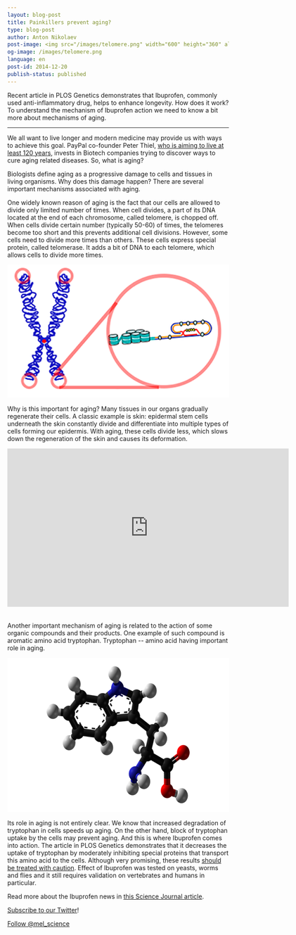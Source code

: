```yaml
---
layout: blog-post
title: Painkillers prevent aging?
type: blog-post
author: Anton Nikolaev
post-image: <img src="/images/telomere.png" width="600" height="360" alt="Telomere">
og-image: /images/telomere.png
language: en
post-id: 2014-12-20
publish-status: published
---
```


Recent article in PLOS Genetics demonstrates that Ibuprofen, commonly used anti-inflammatory drug, helps to enhance longevity. How does it work? To understand the mechanism of Ibuprofen action we need to know a bit more about mechanisms of aging.
<!-- more -->

---
We all want to live longer and modern medicine may provide us with ways to achieve this goal. PayPal co-founder Peter Thiel, <a href="http://www.bloomberg.com/video/peter-thiel-i-m-on-the-human-growth-hormone-pill-JMrIsAq6RC~j2soBovyj4w.html">who is aiming to live at least 120 years</a>, invests in Biotech companies trying to discover ways to cure aging related diseases. So, what is aging? 

Biologists define aging as a progressive damage to cells and tissues in living organisms. Why does this damage happen? There are several important mechanisms associated with aging. 

One widely known reason of aging is the fact that our cells are allowed to divide only limited number of times. When cell divides, a part of its DNA located at the end of each chromosome, called telomere, is chopped off. When cells divide certain number (typically 50-60) of times, the telomeres become too short and this prevents additional cell divisions. However, some cells need to divide more times than others. These cells express special protein, called telomerase. It adds a bit of DNA to each telomere, which allows cells to divide more times.  

<img src="/images/telomere.png" width="600" alt="Telomere">

Why is this important for aging? Many tissues in our organs gradually regenerate their cells. A classic example is skin: epidermal stem cells underneath the skin constantly divide and differentiate into multiple types of cells forming our epidermis. With aging, these cells divide less, which slows down the regeneration of the skin and causes its deformation. 

<iframe width="640" height="360" src="http://www.youtube.com/embed/8_bNfQd7Smc?rel=0" frameborder="0" allowfullscreen></iframe>
<br><br>

Another important mechanism of aging is related to the action of some organic compounds and their products. One example of such compound is aromatic amino acid tryptophan. Tryptophan -- amino acid having important role in aging.

<img src="/images/tryptophan.png" width="600" height="350" alt="Tryptophan">

Its role in aging is not entirely clear. We know that increased degradation of tryptophan in cells speeds up aging. On the other hand, block of tryptophan uptake by the cells may prevent aging. And this is where Ibuprofen comes into action. The article in PLOS Genetics demonstrates that it decreases the uptake of tryptophan by moderately inhibiting special proteins that transport this amino acid to the cells. 
Although very promising, these results <a href="http://www.nhs.uk/news/2014/12December/Pages/ibuprofen-painkiller-hangover-cure-longevity.aspx">should be treated with caution</a>. Effect of Ibuprofen was tested on yeasts, worms and flies and it still requires validation on vertebrates and humans in particular. 

Read more about the Ibuprofen news in <a href="http://news.sciencemag.org/biology/2014/12/ibuprofen-boosts-some-organisms-life-spans">this Science Journal article</a>.
<br/>

<a href="https://twitter.com/mel_science">Subscribe to our Twitter</a>!

<!-- Begin Twitter follow -->
<a href="https://twitter.com/mel_science" class="twitter-follow-button" data-show-count="false" data-size="large">Follow @mel_science</a>
<script>!function(d,s,id){var js,fjs=d.getElementsByTagName(s)[0],p=/^http:/.test(d.location)?'http':'https';if(!d.getElementById(id)){js=d.createElement(s);js.id=id;js.src=p+'://platform.twitter.com/widgets.js';fjs.parentNode.insertBefore(js,fjs);}}(document, 'script', 'twitter-wjs');</script>
<!-- End Twitter follow -->
